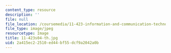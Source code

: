 ```yaml
---
content_type: resource
description: ''
file: null
file_location: /coursemedia/11-423-information-and-communication-technologies-in-community-development-spring-2004/2a415ec22510ed44bf55dcf9a2042a0b_11-423s04-th.jpg
file_type: image/jpeg
resourcetype: Image
title: 11-423s04-th.jpg
uid: 2a415ec2-2510-ed44-bf55-dcf9a2042a0b
---
```

